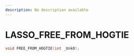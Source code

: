 ```yaml
---
description: No description available 
---
```


# LASSO\_FREE_FROM_HOGTIE

```cpp
void FREE_FROM_HOGTIE(int _Unk0);
```